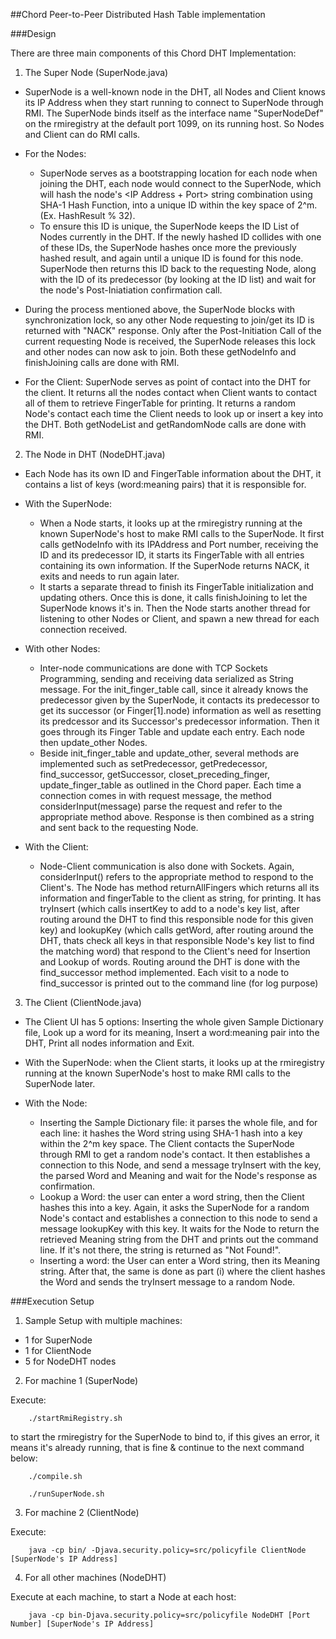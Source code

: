 ##Chord Peer-to-Peer Distributed Hash Table implementation

###Design

There are three main components of this Chord DHT Implementation:

1. The Super Node (SuperNode.java)
  * SuperNode is a well-known node in the DHT, all Nodes and Client knows its IP Address when they start running to connect to SuperNode through RMI. The SuperNode binds itself as the interface name "SuperNodeDef" on the rmiregistry at the default port 1099, on its running host. So Nodes and Client can do RMI calls. 

  * For the Nodes: 
    * SuperNode serves as a bootstrapping location for each node when joining the DHT, each node would connect to the SuperNode, which will hash the node's <IP Address + Port> string combination using SHA-1 Hash Function, into a unique ID within the key space of 2^m. (Ex. HashResult % 32). 
    * To ensure this ID is unique, the SuperNode keeps the ID List of Nodes currently in the DHT. If the newly hashed ID collides with one of these IDs, the SuperNode hashes once more the previously hashed result, and again until a unique ID is found for this node. SuperNode then returns this ID back to the requesting Node, along with the ID of its predecessor (by looking at the ID list) and wait for the node's Post-Iniatiation confirmation call.

  * During the process mentioned above, the SuperNode blocks with synchronization lock, so any other Node requesting to join/get its ID is returned with "NACK" response. Only after the Post-Initiation Call of the current requesting Node is received, the SuperNode releases this lock and other nodes can now ask to join. Both these getNodeInfo and finishJoining calls are done with RMI.

  * For the Client: SuperNode serves as point of contact into the DHT for the client. It returns all the nodes contact when Client wants to contact all of them to retrieve FingerTable for printing. It returns a random Node's contact each time the Client needs to look up or insert a key into the DHT. Both getNodeList and getRandomNode calls are done with RMI.
    
2. The Node in DHT (NodeDHT.java)

  * Each Node has its own ID and FingerTable information about the DHT, it contains a list of keys (word:meaning pairs) that it is responsible for. 

  * With the SuperNode: 
    * When a Node starts, it looks up at the rmiregistry running at the known SuperNode's host to make RMI calls to the SuperNode. It first calls getNodeInfo with its IPAddress and Port number, receiving the ID and its predecessor ID, it starts its FingerTable with all entries containing its own information. If the SuperNode returns NACK, it exits and needs to run again later. 
    * It starts a separate thread to finish its FingerTable initialization and updating others. Once this is done, it calls finishJoining to let the SuperNode knows it's in. Then the Node starts another thread for listening to other Nodes or Client, and spawn a new thread for each connection received.

  * With other Nodes: 
    * Inter-node communications are done with TCP Sockets Programming, sending and receiving data serialized as String message. For the init_finger_table call, since it already knows the predecessor given by the SuperNode, it contacts its predecessor to get its successor (or Finger[1].node) information as well as resetting its predcessor and its Successor's predecessor information. Then it goes through its Finger Table and update each entry. Each node then update_other Nodes. 
    * Beside init_finger_table and update_other, several methods are implemented such as setPredecessor, getPredecessor, find_successor, getSuccessor, closet_preceding_finger, update_finger_table as outlined in the Chord paper. Each time a connection comes in with request message, the method considerInput(message) parse the request and refer to the appropriate method above. Response is then combined as a string and sent back to the requesting Node.

  * With the Client: 
    * Node-Client communication is also done with Sockets. Again, considerInput() refers to the appropriate method to respond to the Client's. The Node has method returnAllFingers which returns all its information and fingerTable to the client as string, for printing. It has tryInsert (which calls insertKey to add to a node's key list, after routing around the DHT to find this responsible node for this given key) and lookupKey (which calls getWord, after routing around the DHT, thats check all keys in that responsible Node's key list to find the matching word) that respond to the Client's need for Insertion and Lookup of words. Routing around the DHT is done with the find_successor method implemented. Each visit to a node to find_successor is printed out to the command line (for log purpose)  

3. The Client (ClientNode.java)

  * The Client UI has 5 options: Inserting the whole given Sample Dictionary file, Look up a word for its meaning, Insert a word:meaning pair into the DHT, Print all nodes information and Exit. 	

  * With the SuperNode: when the Client starts, it looks up at the rmiregistry running at the known SuperNode's host to make RMI calls to the SuperNode later.

  * With the Node:
    * Inserting the Sample Dictionary file: it parses the whole file, and for each line: it hashes the Word string using SHA-1 hash into a key within the 2^m key space. The Client contacts the SuperNode through RMI to get a random node's contact. It then establishes a connection to this Node, and send a message tryInsert with the key, the parsed Word and Meaning and wait for the Node's response as confirmation.
    * Lookup a Word: the user can enter a word string, then the Client hashes this into a key. Again, it asks the SuperNode for a random Node's contact and establishes a connection to this node to send a message lookupKey with this key. It waits for the Node to return the retrieved Meaning string from the DHT and prints out the command line. If it's not there, the string is returned as "Not Found!".
    * Inserting a word: the User can enter a Word string, then its Meaning string. After that, the same is done as part (i) where the client hashes the Word and sends the tryInsert message to a random Node.


###Execution Setup

1. Sample Setup with multiple machines:
  * 1 for SuperNode 
  * 1 for ClientNode
  * 5 for NodeDHT nodes 

2. For machine 1 (SuperNode)

  Execute:

        ./startRmiRegistry.sh

  to start the rmiregistry for the SuperNode to bind to, if this gives an error, it means it's already running, that is fine & continue to the next command below:

        ./compile.sh

        ./runSuperNode.sh

3. For machine 2 (ClientNode)

  Execute:

        java -cp bin/ -Djava.security.policy=src/policyfile ClientNode [SuperNode's IP Address]

4. For all other machines (NodeDHT)

  Execute at each machine, to start a Node at each host:

        java -cp bin-Djava.security.policy=src/policyfile NodeDHT [Port Number] [SuperNode's IP Address]

